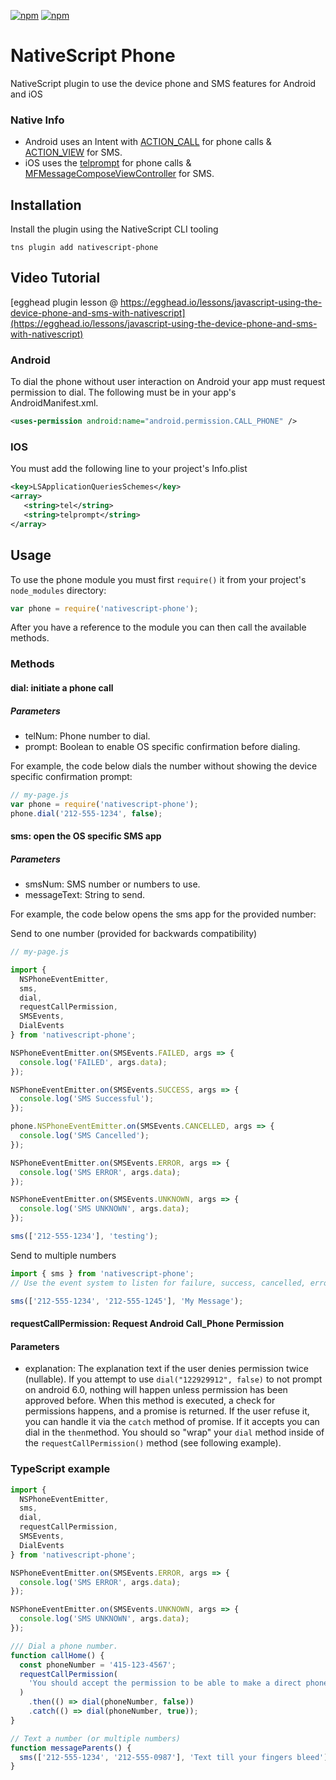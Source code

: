 [![npm](https://img.shields.io/npm/v/nativescript-phone.svg)](https://www.npmjs.com/package/nativescript-phone)
[![npm](https://img.shields.io/npm/dt/nativescript-phone.svg?label=npm%20downloads)](https://www.npmjs.com/package/nativescript-phone)

# NativeScript Phone

NativeScript plugin to use the device phone and SMS features for Android and iOS

### Native Info

- Android uses an Intent with [ACTION_CALL](https://developer.android.com/reference/android/content/Intent.html#ACTION_CALL) for phone calls & [ACTION_VIEW](https://developer.android.com/reference/android/content/Intent.html#ACTION_VIEW) for SMS.
- iOS uses the [telprompt](https://developer.apple.com/library/content/featuredarticles/iPhoneURLScheme_Reference/PhoneLinks/PhoneLinks.html) for phone calls & [MFMessageComposeViewController](https://developer.apple.com/reference/messageui/mfmessagecomposeviewcontroller) for SMS.

## Installation

Install the plugin using the NativeScript CLI tooling

```
tns plugin add nativescript-phone
```

## Video Tutorial

[egghead plugin lesson @ https://egghead.io/lessons/javascript-using-the-device-phone-and-sms-with-nativescript](https://egghead.io/lessons/javascript-using-the-device-phone-and-sms-with-nativescript)

### Android

To dial the phone without user interaction on Android your app must request permission to dial. The following must be in your app's AndroidManifest.xml.

```xml
<uses-permission android:name="android.permission.CALL_PHONE" />
```

### IOS

You must add the following line to your project's Info.plist

```xml
<key>LSApplicationQueriesSchemes</key>
<array>
   <string>tel</string>
   <string>telprompt</string>
</array>
```

## Usage

To use the phone module you must first `require()` it from your project's `node_modules` directory:

```js
var phone = require('nativescript-phone');
```

After you have a reference to the module you can then call the available methods.

### Methods

#### dial: initiate a phone call

##### Parameters

- telNum: Phone number to dial.
- prompt: Boolean to enable OS specific confirmation before dialing.

For example, the code below dials the number without showing the device specific confirmation prompt:

```js
// my-page.js
var phone = require('nativescript-phone');
phone.dial('212-555-1234', false);
```

#### sms: open the OS specific SMS app

##### Parameters

- smsNum: SMS number or numbers to use.
- messageText: String to send.

For example, the code below opens the sms app for the provided number:

Send to one number (provided for backwards compatibility)

```js
// my-page.js

import {
  NSPhoneEventEmitter,
  sms,
  dial,
  requestCallPermission,
  SMSEvents,
  DialEvents
} from 'nativescript-phone';

NSPhoneEventEmitter.on(SMSEvents.FAILED, args => {
  console.log('FAILED', args.data);
});

NSPhoneEventEmitter.on(SMSEvents.SUCCESS, args => {
  console.log('SMS Successful');
});

phone.NSPhoneEventEmitter.on(SMSEvents.CANCELLED, args => {
  console.log('SMS Cancelled');
});

NSPhoneEventEmitter.on(SMSEvents.ERROR, args => {
  console.log('SMS ERROR', args.data);
});

NSPhoneEventEmitter.on(SMSEvents.UNKNOWN, args => {
  console.log('SMS UNKNOWN', args.data);
});

sms(['212-555-1234'], 'testing');
```

Send to multiple numbers

```js
import { sms } from 'nativescript-phone';
// Use the event system to listen for failure, success, cancelled, error events

sms(['212-555-1234', '212-555-1245'], 'My Message');
```

#### requestCallPermission: Request Android Call_Phone Permission

#### Parameters

- explanation: The explanation text if the user denies permission twice (nullable).
  If you attempt to use `dial("122929912", false)` to not prompt on android 6.0, nothing will happen unless permission has been approved before.
  When this method is executed, a check for permissions happens, and a promise is returned.
  If the user refuse it, you can handle it via the `catch` method of promise. If it accepts you can dial in the `then`method.
  You should so "wrap" your `dial` method inside of the `requestCallPermission()` method (see following example).

### TypeScript example

```ts
import {
  NSPhoneEventEmitter,
  sms,
  dial,
  requestCallPermission,
  SMSEvents,
  DialEvents
} from 'nativescript-phone';

NSPhoneEventEmitter.on(SMSEvents.ERROR, args => {
  console.log('SMS ERROR', args.data);
});

NSPhoneEventEmitter.on(SMSEvents.UNKNOWN, args => {
  console.log('SMS UNKNOWN', args.data);
});

/// Dial a phone number.
function callHome() {
  const phoneNumber = '415-123-4567';
  requestCallPermission(
    'You should accept the permission to be able to make a direct phone call.'
  )
    .then(() => dial(phoneNumber, false))
    .catch(() => dial(phoneNumber, true));
}

// Text a number (or multiple numbers)
function messageParents() {
  sms(['212-555-1234', '212-555-0987'], 'Text till your fingers bleed');
}
```

